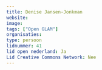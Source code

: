 ```yaml
---
title: Denise Jansen-Jonkman
website: 
image: 
tags: ["Open GLAM"]
organisaties:
type: persoon
lidnummer: 41
lid open nederland: Ja
Lid Creative Commons Network: Nee
---
```


